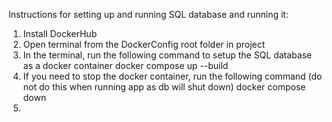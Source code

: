 ﻿Instructions for setting up and running SQL database and running it:

1. Install DockerHub
2. Open terminal from the DockerConfig root folder in project
3. In the terminal, run the following command to setup the SQL database as a docker container
    docker compose up --build
4. If you need to stop the docker container, run the following command (do not do this when running app as db will shut down)
    docker compose down
5. 
